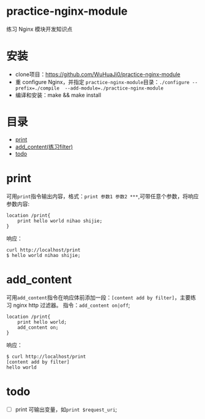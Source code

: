 practice-nginx-module
====

练习 Nginx 模块开发知识点

安装
===
- clone项目：https://github.com/WuHuaJi0/practice-nginx-module
- 重 configure Nginx，并指定 `practice-nginx-module`目录：`./configure --prefix=./compile  --add-module=./practice-nginx-module`
- 编译和安装：make && make install

目录
=================
* [print](#print)
* [add_content(练习filter)](#add_content)
* [todo](#todo)


print
======
可用`print`指令输出内容，格式：`print 参数1 参数2 ***`,可带任意个参数，将响应参数内容:
 
```
location /print{
    print hello world nihao shijie;
}
```

响应：
```
curl http://localhost/print
$ hello world nihao shijie;
```


add_content
======
可用`add_content`指令在响应体前添加一段：`[content add by filter]`，主要练习 nginx http 过滤器。
指令：`add_content on|off`;

```
location /print{
    print hello world;
    add_content on;
}
```

响应：
```
$ curl http://localhost/print 
[content add by filter]
hello world  
```

todo
======
- [ ] print 可输出变量，如`print $request_uri`;
